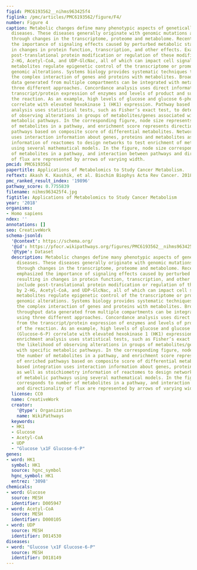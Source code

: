 ```yaml
---
figid: PMC6193562__nihms963425f4
figlink: /pmc/articles/PMC6193562/figure/F4/
number: Figure 4
caption: Metabolic changes define many phenotypic aspects of genetically-determined
  diseases. These diseases generally originate with genomic mutations and are executed
  through changes in the transcriptome, proteome and metabolome. Recent work has emphasized
  the importance of signaling effects caused by perturbed metabolic states, resulting
  in changes in protein function, transcription, and other effects. Examples include
  post-translational protein modification or regulation of these modifications by
  2-HG, Acetyl-CoA, and UDP-GlcNac, all of which can impact cell signaling. Other
  metabolites regulate epigenetic control of the transcriptome or promote further
  genomic alterations. Systems biology provides systematic techniques to interrogate
  the complex interaction of genes and proteins with metabolites. Broadly, high throughput
  data generated from multiple compartments can be integrated with metabolomics using
  three different approaches. Concordance analysis uses direct information from the
  transcript/protein expression of enzymes and levels of product and substrate of
  the reaction. As an example, high levels of glucose and glucose 6-phosphate (Glucose-6-P)
  correlate with elevated hexokinase 1 (HK1) expression. Pathway based enrichment
  analysis uses statistical tests, such as Fisher’s exact test, to determine the likelihood
  of observing alterations in groups of metabolites/genes associated with specific
  metabolic pathways. In the corresponding figure, node size represents the number
  of metabolites in a pathway, and enrichment score represents directionality of enriched
  pathways based on composite score of differential metabolites. Network based integration
  uses interaction information about genes, proteins and metabolites as well as stoichiometry
  information of reactomes to design networks to test enrichment of metabolic pathways
  using several mathematical models. In the figure, node size corresponds to number
  of metabolites in a pathway, and interaction between pathways and directionality
  of flux are represented by arrows of varying width.
pmcid: PMC6193562
papertitle: Applications of Metabolomics to Study Cancer Metabolism.
reftext: Akash K. Kaushik, et al. Biochim Biophys Acta Rev Cancer. 2018 Aug;1870(1):2-14.
pmc_ranked_result_index: '19896'
pathway_score: 0.7755839
filename: nihms963425f4.jpg
figtitle: Applications of Metabolomics to Study Cancer Metabolism
year: '2018'
organisms:
- Homo sapiens
ndex: ''
annotations: []
seo: CreativeWork
schema-jsonld:
  '@context': https://schema.org/
  '@id': https://pfocr.wikipathways.org/figures/PMC6193562__nihms963425f4.html
  '@type': Dataset
  description: Metabolic changes define many phenotypic aspects of genetically-determined
    diseases. These diseases generally originate with genomic mutations and are executed
    through changes in the transcriptome, proteome and metabolome. Recent work has
    emphasized the importance of signaling effects caused by perturbed metabolic states,
    resulting in changes in protein function, transcription, and other effects. Examples
    include post-translational protein modification or regulation of these modifications
    by 2-HG, Acetyl-CoA, and UDP-GlcNac, all of which can impact cell signaling. Other
    metabolites regulate epigenetic control of the transcriptome or promote further
    genomic alterations. Systems biology provides systematic techniques to interrogate
    the complex interaction of genes and proteins with metabolites. Broadly, high
    throughput data generated from multiple compartments can be integrated with metabolomics
    using three different approaches. Concordance analysis uses direct information
    from the transcript/protein expression of enzymes and levels of product and substrate
    of the reaction. As an example, high levels of glucose and glucose 6-phosphate
    (Glucose-6-P) correlate with elevated hexokinase 1 (HK1) expression. Pathway based
    enrichment analysis uses statistical tests, such as Fisher’s exact test, to determine
    the likelihood of observing alterations in groups of metabolites/genes associated
    with specific metabolic pathways. In the corresponding figure, node size represents
    the number of metabolites in a pathway, and enrichment score represents directionality
    of enriched pathways based on composite score of differential metabolites. Network
    based integration uses interaction information about genes, proteins and metabolites
    as well as stoichiometry information of reactomes to design networks to test enrichment
    of metabolic pathways using several mathematical models. In the figure, node size
    corresponds to number of metabolites in a pathway, and interaction between pathways
    and directionality of flux are represented by arrows of varying width.
  license: CC0
  name: CreativeWork
  creator:
    '@type': Organization
    name: WikiPathways
  keywords:
  - HK1
  - Glucose
  - Acetyl-CoA
  - UDP
  - "Glucose \x1F Glucose-6-P"
genes:
- word: HK1
  symbol: HK1
  source: hgnc_symbol
  hgnc_symbol: HK1
  entrez: '3098'
chemicals:
- word: Glucose
  source: MESH
  identifier: D005947
- word: Acetyl-CoA
  source: MESH
  identifier: D000105
- word: UDP
  source: MESH
  identifier: D014530
diseases:
- word: "Glucose \x1F Glucose-6-P"
  source: MESH
  identifier: D018149
---
```

